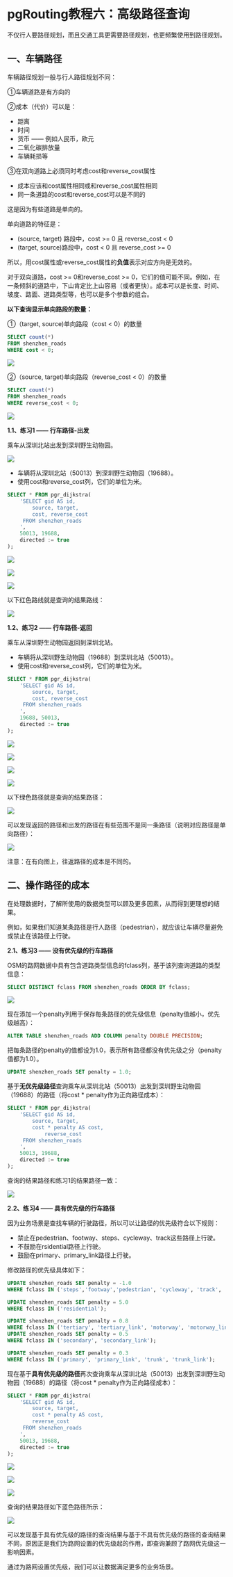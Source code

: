 # pgRouting教程六：高级路径查询
不仅行人要路径规划，而且交通工具更需要路径规划，也更频繁使用到路径规划。

一、车辆路径
------

车辆路径规划一般与行人路径规划不同：

①车辆道路是有方向的

②成本（代价）可以是：

*   距离
*   时间
*   货币 —— 例如人民币，欧元
*   二氧化碳排放量
*   车辆耗损等

③在双向道路上必须同时考虑cost和reverse_cost属性

*   成本应该和cost属性相同或和reverse_cost属性相同
*   同一条道路的cost和reverse_cost可以是不同的

这是因为有些道路是单向的。

单向道路的特征是：

*   (source, target) 路段中，cost >= 0 且 reverse_cost < 0
*   (target, source)路段中，cost < 0 且 reverse_cost >= 0

所以，用cost属性或reverse_cost属性的**负值**表示对应方向是无效的。

对于双向道路，cost >= 0和reverse_cost >= 0，它们的值可能不同。例如，在一条倾斜的道路中，下山肯定比上山容易（或者更快）。成本可以是长度、时间、坡度、路面、道路类型等，也可以是多个参数的组合。

**以下查询显示单向路段的数量：** 

①（target, source)单向路段（cost < 0）的数量

```sql
SELECT count(*)
FROM shenzhen_roads
WHERE cost < 0;
```

![](https://pic4.zhimg.com/v2-ce61255c958b88531b26841bda7a8647_b.jpg)

②（source, target)单向路段（reverse_cost < 0）的数量

```sql
SELECT count(*)
FROM shenzhen_roads
WHERE reverse_cost < 0;
```

![](https://pic2.zhimg.com/v2-47601c75f28fb15ff49644e567ce6df9_b.png)

**1.1、练习1 —— 行车路径-出发**

乘车从深圳北站出发到深圳野生动物园。

![](https://pic2.zhimg.com/v2-4a888b0592d8df920e43e6f5317239e5_b.jpg)

*   车辆将从深圳北站（50013）到深圳野生动物园（19688）。
*   使用cost和reverse_cost列，它们的单位为米。

```sql
SELECT * FROM pgr_dijkstra(
	'SELECT gid AS id,
		source, target,
		cost, reverse_cost
	 FROM shenzhen_roads
	',
	50013, 19688,
	directed := true
);
```

![](https://pic4.zhimg.com/v2-1443264d0ce8d35f66ff105a0ebce44b_b.jpg)

![](https://pic2.zhimg.com/v2-8226749a0a80c64b6062972bda8d31d9_b.jpg)

![](https://pic1.zhimg.com/v2-dcc55bb2bf179eec929e50d7747a36c8_b.jpg)

以下红色路线就是查询的结果路线：

![](https://pic2.zhimg.com/v2-12ff94c92983d4fa6b147033252e2ced_b.jpg)

**1.2、练习2 —— 行车路径-返回**

乘车从深圳野生动物园返回到深圳北站。

*   车辆将从深圳野生动物园（19688）到深圳北站（50013）。
*   使用cost和reverse_cost列，它们的单位为米。

```sql
SELECT * FROM pgr_dijkstra(
	'SELECT gid AS id,
		source, target,
		cost, reverse_cost
	 FROM shenzhen_roads
	',
	19688, 50013, 
	directed := true
);
```

![](https://pic4.zhimg.com/v2-778dd86f9fe768019cc9c43ce8734b07_b.jpg)

![](https://pic3.zhimg.com/v2-b7b1d54a09722393e0e070560b2fd59e_b.jpg)

![](https://pic1.zhimg.com/v2-bc15db727e1468489afac59fe2a4e8fc_b.jpg)

![](https://pic4.zhimg.com/v2-bf8168f025c1f0258c155592f7265fd7_b.jpg)

以下绿色路径就是查询的结果路径：

![](https://pic3.zhimg.com/v2-3cf46f696155360e126d23eee1945026_b.jpg)

可以发现返回的路径和出发的路径在有些范围不是同一条路径（说明对应路径是单向路径）：

![](https://pic4.zhimg.com/v2-7ed0d500005181caff41c4154642ee87_b.jpg)

注意：在有向图上，往返路径的成本是不同的。

二、操作路径的成本
---------

在处理数据时，了解所使用的数据类型可以顾及更多因素，从而得到更理想的结果。

例如，如果我们知道某条路径是行人路径（pedestrian），就应该让车辆尽量避免或禁止在该路径上行驶。

**2.1、练习3 —— 没有优先级的行车路径**

OSM的路网数据中具有包含道路类型信息的fclass列，基于该列查询道路的类型信息：

```sql
SELECT DISTINCT fclass FROM shenzhen_roads ORDER BY fclass;
```

![](https://pic4.zhimg.com/v2-e08e63c05679983ef39d85bb41740b93_b.jpg)

现在添加一个penalty列用于保存每条路径的优先级信息（penalty值越小，优先级越高）：

```sql
ALTER TABLE shenzhen_roads ADD COLUMN penalty DOUBLE PRECISION;
```

把每条路径的penalty的值都设为1.0，表示所有路径都没有优先级之分（penalty值都为1.0）。

```sql
UPDATE shenzhen_roads SET penalty = 1.0;
```

基于**无优先级路径**查询乘车从深圳北站（50013）出发到深圳野生动物园（19688）的路径（将cost * penalty作为正向路径成本）：

```sql
SELECT * FROM pgr_dijkstra(
	'SELECT gid AS id,
		source, target,
		cost * penalty AS cost, 
	        reverse_cost
	 FROM shenzhen_roads
	',
	50013, 19688, 
	directed := true
);
```

查询的结果路径和练习1的结果路径一致：

![](https://pic1.zhimg.com/v2-71964ea1c50910d16ce0fb52499d9284_b.jpg)

**2.2、练习4 —— 具有优先级的行车路径**

因为业务场景是查找车辆的行驶路径，所以可以让路径的优先级符合以下规则：

*   禁止在pedestrian、footway、steps、cycleway、track这些路径上行驶。
*   不鼓励在rsidential路径上行驶。
*   鼓励在primary、primary_link路径上行驶。

修改路径的优先级具体如下：

```sql
UPDATE shenzhen_roads SET penalty = -1.0
WHERE fclass IN ('steps','footway','pedestrian', 'cycleway', 'track', 'track_grade2');

UPDATE shenzhen_roads SET penalty = 5.0
WHERE fclass IN ('residential');

UPDATE shenzhen_roads SET penalty = 0.8
WHERE fclass IN ('tertiary', 'tertiary_link', 'motorway', 'motorway_link', 'living_street');
UPDATE shenzhen_roads SET penalty = 0.5
WHERE fclass IN ('secondary', 'secondary_link');

UPDATE shenzhen_roads SET penalty = 0.3
WHERE fclass IN ('primary', 'primary_link', 'trunk', 'trunk_link');
```

现在基于**具有优先级的路径**再次查询乘车从深圳北站（50013）出发到深圳野生动物园（19688）的路径（将cost * penalty作为正向路径成本）：

```sql
SELECT * FROM pgr_dijkstra(
	'SELECT gid AS id,
		source, target,
		cost * penalty AS cost, 
	    reverse_cost
	 FROM shenzhen_roads
	',
	50013, 19688, 
	directed := true
);
```

![](https://pic4.zhimg.com/v2-40b15a3080df8b711dc741e38fe00aff_b.jpg)

![](https://pic4.zhimg.com/v2-c019c9c348f461787b41344c525d83bb_b.jpg)

![](https://pic1.zhimg.com/v2-3ed5bfa34e6db55c3e161a342a6489d8_b.jpg)

查询的结果路径如下蓝色路径所示：

![](https://pic1.zhimg.com/v2-07475894e99939fc681e66a77e5bea68_b.jpg)

可以发现基于具有优先级的路径的查询结果与基于不具有优先级的路径的查询结果不同，原因正是我们为路网设置的优先级起的作用，即查询兼顾了路网优先级这一影响因素。

通过为路网设置优先级，我们可以让数据满足更多的业务场景。